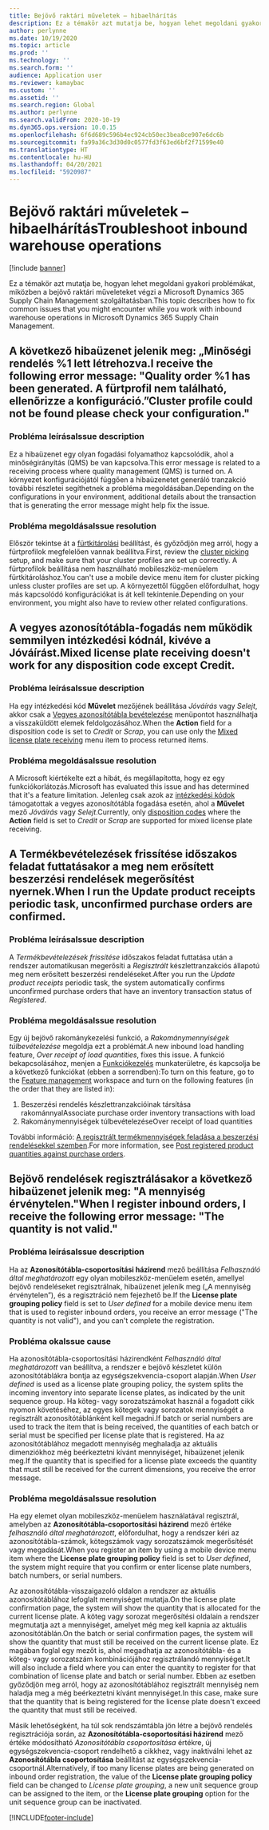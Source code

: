 ```yaml
---
title: Bejövő raktári műveletek – hibaelhárítás
description: Ez a témakör azt mutatja be, hogyan lehet megoldani gyakori problémákat, miközben a bejövő raktári műveleteket végzi a Microsoft Dynamics 365 Supply Chain Management szolgáltatásban.
author: perlynne
ms.date: 10/19/2020
ms.topic: article
ms.prod: ''
ms.technology: ''
ms.search.form: ''
audience: Application user
ms.reviewer: kamaybac
ms.custom: ''
ms.assetid: ''
ms.search.region: Global
ms.author: perlynne
ms.search.validFrom: 2020-10-19
ms.dyn365.ops.version: 10.0.15
ms.openlocfilehash: 6f6d689c596b4ec924cb50ec3bea8ce907e6dc6b
ms.sourcegitcommit: fa99a36c3d30d0c0577fd3f63ed6bf2f71599e40
ms.translationtype: HT
ms.contentlocale: hu-HU
ms.lasthandoff: 04/20/2021
ms.locfileid: "5920987"
---
```

# <a name="troubleshoot-inbound-warehouse-operations"></a><span data-ttu-id="d9b22-103">Bejövő raktári műveletek – hibaelhárítás</span><span class="sxs-lookup"><span data-stu-id="d9b22-103">Troubleshoot inbound warehouse operations</span></span>

[!include [banner](../includes/banner.md)]

<span data-ttu-id="d9b22-104">Ez a témakör azt mutatja be, hogyan lehet megoldani gyakori problémákat, miközben a bejövő raktári műveleteket végzi a Microsoft Dynamics 365 Supply Chain Management szolgáltatásban.</span><span class="sxs-lookup"><span data-stu-id="d9b22-104">This topic describes how to fix common issues that you might encounter while you work with inbound warehouse operations in Microsoft Dynamics 365 Supply Chain Management.</span></span>

## <a name="i-receive-the-following-error-message-quality-order-1-has-been-generated-cluster-profile-could-not-be-found-please-check-your-configuration"></a><span data-ttu-id="d9b22-105">A következő hibaüzenet jelenik meg: „Minőségi rendelés %1 lett létrehozva.</span><span class="sxs-lookup"><span data-stu-id="d9b22-105">I receive the following error message: "Quality order %1 has been generated.</span></span> <span data-ttu-id="d9b22-106">A fürtprofil nem található, ellenőrizze a konfiguráció.”</span><span class="sxs-lookup"><span data-stu-id="d9b22-106">Cluster profile could not be found please check your configuration."</span></span>

### <a name="issue-description"></a><span data-ttu-id="d9b22-107">Probléma leírása</span><span class="sxs-lookup"><span data-stu-id="d9b22-107">Issue description</span></span>

<span data-ttu-id="d9b22-108">Ez a hibaüzenet egy olyan fogadási folyamathoz kapcsolódik, ahol a minőségirányítás (QMS) be van kapcsolva.</span><span class="sxs-lookup"><span data-stu-id="d9b22-108">This error message is related to a receiving process where quality management (QMS) is turned on.</span></span> <span data-ttu-id="d9b22-109">A környezet konfigurációjától függően a hibaüzenetet generáló tranzakció további részletei segíthetnek a probléma megoldásában.</span><span class="sxs-lookup"><span data-stu-id="d9b22-109">Depending on the configurations in your environment, additional details about the transaction that is generating the error message might help fix the issue.</span></span>

### <a name="issue-resolution"></a><span data-ttu-id="d9b22-110">Probléma megoldása</span><span class="sxs-lookup"><span data-stu-id="d9b22-110">Issue resolution</span></span>

<span data-ttu-id="d9b22-111">Először tekintse át a [fürtkitárolási](set-up-cluster-picking.md) beállítást, és győződjön meg arról, hogy a fürtprofilok megfelelően vannak beállítva.</span><span class="sxs-lookup"><span data-stu-id="d9b22-111">First, review the [cluster picking](set-up-cluster-picking.md) setup, and make sure that your cluster profiles are set up correctly.</span></span> <span data-ttu-id="d9b22-112">A fürtprofilok beállítása nem használható mobileszköz-menüelem fürtkitároláshoz.</span><span class="sxs-lookup"><span data-stu-id="d9b22-112">You can't use a mobile device menu item for cluster picking unless cluster profiles are set up.</span></span> <span data-ttu-id="d9b22-113">A környezettől függően előfordulhat, hogy más kapcsolódó konfigurációkat is át kell tekintenie.</span><span class="sxs-lookup"><span data-stu-id="d9b22-113">Depending on your environment, you might also have to review other related configurations.</span></span>

## <a name="mixed-license-plate-receiving-doesnt-work-for-any-disposition-code-except-credit"></a><span data-ttu-id="d9b22-114">A vegyes azonosítótábla-fogadás nem működik semmilyen intézkedési kódnál, kivéve a Jóváírást.</span><span class="sxs-lookup"><span data-stu-id="d9b22-114">Mixed license plate receiving doesn't work for any disposition code except Credit.</span></span>

### <a name="issue-description"></a><span data-ttu-id="d9b22-115">Probléma leírása</span><span class="sxs-lookup"><span data-stu-id="d9b22-115">Issue description</span></span>

<span data-ttu-id="d9b22-116">Ha egy intézkedési kód **Művelet** mezőjének beállítása *Jóváírás* vagy *Selejt*, akkor csak a [Vegyes azonosítótábla bevételezése](mixed-license-plate-receiving.md) menüpontot használhatja a visszaküldött elemek feldolgozásához.</span><span class="sxs-lookup"><span data-stu-id="d9b22-116">When the **Action** field for a disposition code is set to *Credit* or *Scrap*, you can use only the [Mixed license plate receiving](mixed-license-plate-receiving.md) menu item to process returned items.</span></span>

### <a name="issue-resolution"></a><span data-ttu-id="d9b22-117">Probléma megoldása</span><span class="sxs-lookup"><span data-stu-id="d9b22-117">Issue resolution</span></span>

<span data-ttu-id="d9b22-118">A Microsoft kiértékelte ezt a hibát, és megállapította, hogy ez egy funkciókorlátozás.</span><span class="sxs-lookup"><span data-stu-id="d9b22-118">Microsoft has evaluated this issue and has determined that it's a feature limitation.</span></span> <span data-ttu-id="d9b22-119">Jelenleg csak azok az [intézkedési kódok](../service-management/set-up-disposition-codes.md) támogatottak a vegyes azonosítótábla fogadása esetén, ahol a **Művelet** mező *Jóváírás* vagy *Selejt*.</span><span class="sxs-lookup"><span data-stu-id="d9b22-119">Currently, only [disposition codes](../service-management/set-up-disposition-codes.md) where the **Action** field is set to *Credit* or *Scrap* are supported for mixed license plate receiving.</span></span>

## <a name="when-i-run-the-update-product-receipts-periodic-task-unconfirmed-purchase-orders-are-confirmed"></a><span data-ttu-id="d9b22-120">A Termékbevételezések frissítése időszakos feladat futtatásakor a meg nem erősített beszerzési rendelések megerősítést nyernek.</span><span class="sxs-lookup"><span data-stu-id="d9b22-120">When I run the Update product receipts periodic task, unconfirmed purchase orders are confirmed.</span></span>

### <a name="issue-description"></a><span data-ttu-id="d9b22-121">Probléma leírása</span><span class="sxs-lookup"><span data-stu-id="d9b22-121">Issue description</span></span>

<span data-ttu-id="d9b22-122">A *Termékbevételezések frissítése* időszakos feladat futtatása után a rendszer automatikusan megerősíti a *Regisztrált* készlettranzakciós állapotú meg nem erősített beszerzési rendeléseket.</span><span class="sxs-lookup"><span data-stu-id="d9b22-122">After you run the *Update product receipts* periodic task, the system automatically confirms unconfirmed purchase orders that have an inventory transaction status of *Registered*.</span></span>

### <a name="issue-resolution"></a><span data-ttu-id="d9b22-123">Probléma megoldása</span><span class="sxs-lookup"><span data-stu-id="d9b22-123">Issue resolution</span></span>

<span data-ttu-id="d9b22-124">Egy új bejövő rakománykezelési funkció, a *Rakománymennyiségek túlbevételezése* megoldja ezt a problémát.</span><span class="sxs-lookup"><span data-stu-id="d9b22-124">A new inbound load handling feature, *Over receipt of load quantities*, fixes this issue.</span></span> <span data-ttu-id="d9b22-125">A funkció bekapcsolásához, menjen a [Funkciókezelés](../../fin-ops-core/fin-ops/get-started/feature-management/feature-management-overview.md) munkaterületre, és kapcsolja be a következő funkciókat (ebben a sorrendben):</span><span class="sxs-lookup"><span data-stu-id="d9b22-125">To turn on this feature, go to the [Feature management](../../fin-ops-core/fin-ops/get-started/feature-management/feature-management-overview.md) workspace and turn on the following features (in the order that they are listed in):</span></span>

1. <span data-ttu-id="d9b22-126">Beszerzési rendelés készlettranzakcióinak társítása rakománnyal</span><span class="sxs-lookup"><span data-stu-id="d9b22-126">Associate purchase order inventory transactions with load</span></span>
1. <span data-ttu-id="d9b22-127">Rakománymennyiségek túlbevételezése</span><span class="sxs-lookup"><span data-stu-id="d9b22-127">Over receipt of load quantities</span></span>

<span data-ttu-id="d9b22-128">További információ: [A regisztrált termékmennyiségek feladása a beszerzési rendelésekkel szemben](inbound-load-handling.md#post-registered-quantities).</span><span class="sxs-lookup"><span data-stu-id="d9b22-128">For more information, see [Post registered product quantities against purchase orders](inbound-load-handling.md#post-registered-quantities).</span></span>

## <a name="when-i-register-inbound-orders-i-receive-the-following-error-message-the-quantity-is-not-valid"></a><span data-ttu-id="d9b22-129">Bejövő rendelések regisztrálásakor a következő hibaüzenet jelenik meg: "A mennyiség érvénytelen."</span><span class="sxs-lookup"><span data-stu-id="d9b22-129">When I register inbound orders, I receive the following error message: "The quantity is not valid."</span></span>

### <a name="issue-description"></a><span data-ttu-id="d9b22-130">Probléma leírása</span><span class="sxs-lookup"><span data-stu-id="d9b22-130">Issue description</span></span>

<span data-ttu-id="d9b22-131">Ha az **Azonosítótábla-csoportosítási házirend** mező beállítása *Felhasználó által meghatározott* egy olyan mobileszköz-menüelem esetén, amellyel bejövő rendeléseket regisztrálnak, hibaüzenet jelenik meg („A mennyiség érvénytelen”), és a regisztráció nem fejezhető be.</span><span class="sxs-lookup"><span data-stu-id="d9b22-131">If the **License plate grouping policy** field is set to *User defined* for a mobile device menu item that is used to register inbound orders, you receive an error message ("The quantity is not valid"), and you can't complete the registration.</span></span>

### <a name="issue-cause"></a><span data-ttu-id="d9b22-132">Probléma oka</span><span class="sxs-lookup"><span data-stu-id="d9b22-132">Issue cause</span></span>

<span data-ttu-id="d9b22-133">Ha azonosítótábla-csoportosítási házirendként *Felhasználó által meghatározott* van beállítva, a rendszer e bejövő készletet külön azonosítótáblákra bontja az egységszekvencia-csoport alapján.</span><span class="sxs-lookup"><span data-stu-id="d9b22-133">When *User defined* is used as a license plate grouping policy, the system splits the incoming inventory into separate license plates, as indicated by the unit sequence group.</span></span> <span data-ttu-id="d9b22-134">Ha köteg- vagy sorozatszámokat használ a fogadott cikk nyomon követéséhez, az egyes kötegek vagy sorozatok mennyiségét a regisztrált azonosítótáblánként kell megadni.</span><span class="sxs-lookup"><span data-stu-id="d9b22-134">If batch or serial numbers are used to track the item that is being received, the quantities of each batch or serial must be specified per license plate that is registered.</span></span> <span data-ttu-id="d9b22-135">Ha az azonosítótáblához megadott mennyiség meghaladja az aktuális dimenziókhoz még beérkeztetni kívánt mennyiséget, hibaüzenet jelenik meg.</span><span class="sxs-lookup"><span data-stu-id="d9b22-135">If the quantity that is specified for a license plate exceeds the quantity that must still be received for the current dimensions, you receive the error message.</span></span>

### <a name="issue-resolution"></a><span data-ttu-id="d9b22-136">Probléma megoldása</span><span class="sxs-lookup"><span data-stu-id="d9b22-136">Issue resolution</span></span>

<span data-ttu-id="d9b22-137">Ha egy elemet olyan mobileszköz-menüelem használatával regisztrál, amelyben az **Azonosítótábla-csoportosítási házirend** mező értéke *felhasználó által meghatározott*, előfordulhat, hogy a rendszer kéri az azonosítótábla-számok, kötegszámok vagy sorozatszámok megerősítését vagy megadását.</span><span class="sxs-lookup"><span data-stu-id="d9b22-137">When you register an item by using a mobile device menu item where the **License plate grouping policy** field is set to *User defined*, the system might require that you confirm or enter license plate numbers, batch numbers, or serial numbers.</span></span>

<span data-ttu-id="d9b22-138">Az azonosítótábla-visszaigazoló oldalon a rendszer az aktuális azonosítótáblához lefoglalt mennyiséget mutatja.</span><span class="sxs-lookup"><span data-stu-id="d9b22-138">On the license plate confirmation page, the system will show the quantity that is allocated for the current license plate.</span></span> <span data-ttu-id="d9b22-139">A köteg vagy sorozat megerősítési oldalain a rendszer megmutatja azt a mennyiséget, amelyet még meg kell kapnia az aktuális azonosítótáblán.</span><span class="sxs-lookup"><span data-stu-id="d9b22-139">On the batch or serial confirmation pages, the system will show the quantity that must still be received on the current license plate.</span></span> <span data-ttu-id="d9b22-140">Ez magában foglal egy mezőt is, ahol megadhatja az azonosítótábla- és a köteg- vagy sorozatszám kombinációjához regisztrálandó mennyiséget.</span><span class="sxs-lookup"><span data-stu-id="d9b22-140">It will also include a field where you can enter the quantity to register for that combination of license plate and batch or serial number.</span></span> <span data-ttu-id="d9b22-141">Ebben az esetben győződjön meg arról, hogy az azonosítótáblához regisztrált mennyiség nem haladja meg a még beérkeztetni kívánt mennyiséget.</span><span class="sxs-lookup"><span data-stu-id="d9b22-141">In this case, make sure that the quantity that is being registered for the license plate doesn't exceed the quantity that must still be received.</span></span>

<span data-ttu-id="d9b22-142">Másik lehetőségként, ha túl sok rendszámtábla jön létre a bejövő rendelés regisztrációja során, az **Azonosítótábla-csoportosítási házirend** mező értéke módosítható *Azonosítótábla csoportosítása* értékre, új egységszekvencia-csoport rendelhető a cikkhez, vagy inaktiválni lehet az **Azonosítótábla csoportosítása** beállítást az egységszekvencia-csoportnál.</span><span class="sxs-lookup"><span data-stu-id="d9b22-142">Alternatively, if too many license plates are being generated on inbound order registration, the value of the **License plate grouping policy** field can be changed to *License plate grouping*, a new unit sequence group can be assigned to the item, or the **License plate grouping** option for the unit sequence group can be inactivated.</span></span>

[!INCLUDE[footer-include](../../includes/footer-banner.md)]

